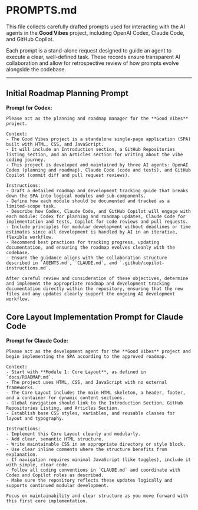 # PROMPTS.md

This file collects carefully drafted prompts used for interacting with the AI agents in the **Good Vibes** project, including OpenAI Codex, Claude Code, and GitHub Copilot.

Each prompt is a stand-alone request designed to guide an agent to execute a clear, well-defined task. These records ensure transparent AI collaboration and allow for retrospective review of how prompts evolve alongside the codebase.

---

## Initial Roadmap Planning Prompt

**Prompt for Codex:**  
```
Please act as the planning and roadmap manager for the **Good Vibes** project.

Context:
- The Good Vibes project is a standalone single-page application (SPA) built with HTML, CSS, and JavaScript.
- It will include an Introduction section, a GitHub Repositories listing section, and an Articles section for writing about the vibe coding journey.
- This project is developed and maintained by three AI agents: OpenAI Codex (planning and roadmap), Claude Code (code and tests), and GitHub Copilot (commit diff and pull request reviews).

Instructions:
- Draft a detailed roadmap and development tracking guide that breaks down the SPA into logical modules and sub-components.
- Define how each module should be documented and tracked as a limited-scope task.
- Describe how Codex, Claude Code, and GitHub Copilot will engage with each module: Codex for planning and roadmap updates, Claude Code for implementation and tests, Copilot for code reviews and pull requests.
- Include principles for modular development without deadlines or time estimates since all development is handled by AI in an iterative, flexible workflow.
- Recommend best practices for tracking progress, updating documentation, and ensuring the roadmap evolves cleanly with the codebase.
- Ensure the guidance aligns with the collaboration structure described in `AGENTS.md`, `CLAUDE.md`, and `.github/copilot-instructions.md`.

After careful review and consideration of these objectives, determine and implement the appropriate roadmap and development tracking documentation directly within the repository, ensuring that the new files and any updates clearly support the ongoing AI development workflow.
```

## Core Layout Implementation Prompt for Claude Code

**Prompt for Claude Code:**  
```
Please act as the development agent for the **Good Vibes** project and begin implementing the SPA according to the approved roadmap.

Context:
- Start with **Module 1: Core Layout**, as defined in `docs/ROADMAP.md`.
- The project uses HTML, CSS, and JavaScript with no external frameworks.
- The Core Layout includes the main HTML skeleton, a header, footer, and a container for dynamic content sections.
- Global navigation should link to the Introduction Section, GitHub Repositories Listing, and Articles Section.
- Establish base CSS styles, variables, and reusable classes for layout and typography.

Instructions:
- Implement this Core Layout cleanly and modularly.
- Add clear, semantic HTML structure.
- Write maintainable CSS in an appropriate directory or style block.
- Use clear inline comments where the structure benefits from explanation.
- If navigation requires minimal JavaScript (like toggles), include it with simple, clear code.
- Follow all coding conventions in `CLAUDE.md` and coordinate with Codex and Copilot roles as described.
- Make sure the repository reflects these updates logically and supports continued modular development.

Focus on maintainability and clear structure as you move forward with this first core implementation.
```
